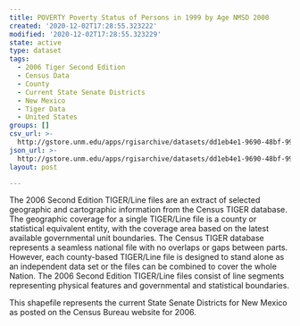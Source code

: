 ```yaml
---
title: POVERTY Poverty Status of Persons in 1999 by Age NMSD 2000
created: '2020-12-02T17:28:55.323222'
modified: '2020-12-02T17:28:55.323229'
state: active
type: dataset
tags:
  - 2006 Tiger Second Edition
  - Census Data
  - County
  - Current State Senate Districts
  - New Mexico
  - Tiger Data
  - United States
groups: []
csv_url: >-
  http://gstore.unm.edu/apps/rgisarchive/datasets/dd1eb4e1-9690-48bf-9932-a56abb37e699/nms233data662694034_sts_view.derived.csv
json_url: >-
  http://gstore.unm.edu/apps/rgisarchive/datasets/dd1eb4e1-9690-48bf-9932-a56abb37e699/nms233data662694034_sts_view.derived.json
layout: post

---
```

The 2006 Second Edition TIGER/Line files are an extract of selected geographic and cartographic information from the Census TIGER database.  The geographic coverage for a single TIGER/Line file is a county or statistical equivalent entity, with the coverage area based on the latest available governmental unit boundaries. The Census TIGER database represents a seamless national file with no overlaps or gaps between parts.  However, each county-based TIGER/Line file is designed to stand alone as an independent data set or the files can be combined to cover the whole Nation.  The 2006 Second Edition  TIGER/Line files consist of line segments representing physical features and governmental and statistical boundaries.  

This shapefile represents the current State Senate Districts for New Mexico as posted on the Census Bureau website for 2006.

